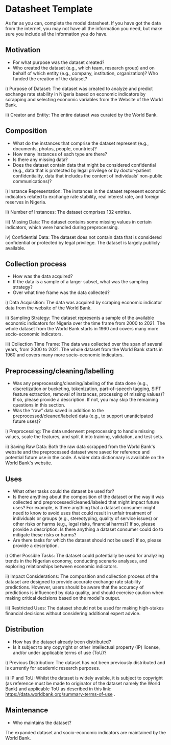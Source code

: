 # Datasheet Template

As far as you can, complete the model datasheet. If you have got the data from the internet, you may not have all the information you need, but make sure you include all the information you do have. 



## Motivation

- For what purpose was the dataset created? 
- Who created the dataset (e.g., which team, research group) and on behalf of which entity (e.g., company, institution, organization)? Who funded the creation of the dataset?

i) Purpose of Dataset: The dataset was created to analyze and predict exchange rate stability in Nigeria based on economic indicators by scrapping and selecting economic variables from the Website of the World Bank. 

ii) Creator and Entity: The entire dataset was curated by the World Bank. 

 
## Composition

- What do the instances that comprise the dataset represent (e.g., documents, photos, people, countries)? 
- How many instances of each type are there? 
- Is there any missing data?
- Does the dataset contain data that might be considered confidential (e.g., data that is protected by legal privilege or by    doctor–patient confidentiality, data that includes the content of individuals’ non-public communications)?

i) Instance Representation: The instances in the dataset represent economic indicators related to exchange rate stability, real interest rate, and foreign reserves in Nigeria.

ii) Number of Instances: The dataset comprises 132 entries.

iii) Missing Data: The dataset contains some missing values in certain indicators, which were handled during preprocessing.

iv) Confidential Data: The dataset does not contain data that is considered confidential or protected by legal privilege. The dataset is largely publicly available. 


## Collection process

- How was the data acquired? 
- If the data is a sample of a larger subset, what was the sampling strategy? 
- Over what time frame was the data collected?

i) Data Acquisition: The data was acquired by scraping economic indicator data from the website of the World Bank.

ii) Sampling Strategy: The dataset represents a sample of the available economic indicators for Nigeria over the time frame from 2000 to 2021. The whole dataset from the World Bank starts in 1960 and covers many more socio-economic indicators. 

iii) Collection Time Frame: The data was collected over the span of several years, from 2000 to 2021. The whole dataset from the World Bank starts in 1960 and covers many more socio-economic indicators. 

## Preprocessing/cleaning/labelling

- Was any preprocessing/cleaning/labeling of the data done (e.g., discretization or bucketing, tokenization, part-of-speech tagging, SIFT feature extraction, removal of instances, processing of missing values)? If so, please provide a description. If not, you may skip the remaining questions in this section. 
- Was the “raw” data saved in addition to the preprocessed/cleaned/labeled data (e.g., to support unanticipated future uses)? 

i) Preprocessing: The data underwent preprocessing to handle missing values, scale the features, and split it into training, validation, and test sets.

ii) Saving Raw Data: Both the raw data scrapped from the World Bank's website and the preprocessed dataset were saved for reference and potential future use in the code. A wider data dictionnary is available on the World Bank's website.
 
## Uses

- What other tasks could the dataset be used for? 
- Is there anything about the composition of the dataset or the way it was collected and preprocessed/cleaned/labeled that might impact future uses? For example, is there anything that a dataset consumer might need to know to avoid uses that could result in unfair treatment of individuals or groups (e.g., stereotyping, quality of service issues) or other risks or harms (e.g., legal risks, financial harms)? If so, please provide a description. Is there anything a dataset consumer could do to mitigate these risks or harms? 
- Are there tasks for which the dataset should not be used? If so, please provide a description.

i) Other Possible Tasks: The dataset could potentially be used for analyzing trends in the Nigerian economy, conducting scenario analyses, and exploring relationships between economic indicators.

ii) Impact Considerations: The composition and collection process of the dataset are designed to provide accurate exchange rate stability predictions. However, users should be aware that the accuracy of predictions is influenced by data quality, and should exercise caution when making critical decisions based on the model's output.

iii) Restricted Uses: The dataset should not be used for making high-stakes financial decisions without considering additional expert advice.

## Distribution

- How has the dataset already been distributed? 
- Is it subject to any copyright or other intellectual property (IP) license, and/or under applicable terms of use (ToU)?  

i) Previous Distribution: The dataset has not been previously distributed and is currently for academic research purposes.

ii) IP and ToU: Whilst the dataset is widely avaible, it is subject to copyright (as reference must be made to originator of the dataset namely the World Bank) and applicable ToU as described in this link: https://data.worldbank.org/summary-terms-of-use . 


## Maintenance

- Who maintains the dataset?

The expanded dataset and socio-economic indicators are maintained by the World Bank. 


